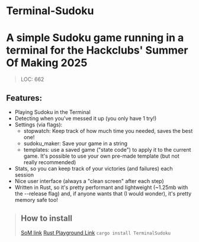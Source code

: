 # Terminal-Sudoku
# A simple Sudoku game running in a terminal for the Hackclubs' Summer Of Making 2025
> LOC: 662
## Features:
- Playing Sudoku in the Terminal
- Detecting when you've messed it up (you only have 1 try!)
- Settings (via flags):
  - stopwatch: Keep track of how much time you needed, saves the best one!
  - sudoku_maker: Save your game in a string
  - templates: use a saved game ("state code") to apply it to the current game. It's possible to use your own pre-made template (but not really recommended)
- Stats, so you can keep track of your victories (and failures) each session
- Nice user interface (always a "clean screen" after each step)
- Written in Rust, so it's pretty performant and lightweight (~1.25mb with the --release flag) and, if anyone wants that (I would wonder), it's pretty memory safe too!

> ## How to install
> [SoM link](https://summer.hackclub.com/projects/1074)
> [Rust Playground Link](https://play.rust-lang.org/?version=stable&mode=debug&edition=2024&gist=e2c0c20617d25444381b442eb1386cfb)
> `cargo install TerminalSudoku`
